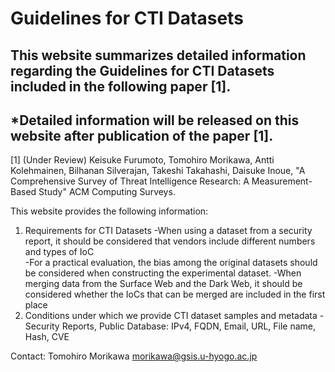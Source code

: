 # Guidelines for CTI Datasets

## This website summarizes detailed information regarding the Guidelines for CTI Datasets included in the following paper [1].

## *Detailed information will be released on this website after publication of the paper [1].

[1] (Under Review) Keisuke Furumoto, Tomohiro Morikawa, Antti Kolehmainen, Bilhanan Silverajan, Takeshi Takahashi, Daisuke Inoue, "A Comprehensive Survey of Threat Intelligence Research: A Measurement-Based Study" ACM Computing Surveys.

This website provides the following information:
1. Requirements for CTI Datasets
   -When using a dataset from a security report, it should be considered that vendors include different numbers and types of IoC<br>
   -For a practical evaluation, the bias among the original datasets should be considered when constructing the experimental dataset.
   -When merging data from the Surface Web and the Dark Web, it should be considered whether the IoCs that can be merged are included in the first place
2. Conditions under which we provide CTI dataset samples and metadata
   -Security Reports, Public Database: IPv4, FQDN, Email, URL, File name, Hash, CVE

Contact:
Tomohiro Morikawa
morikawa@gsis.u-hyogo.ac.jp
